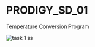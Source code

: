 # PRODIGY_SD_01
Temperature Conversion Program


![task 1 ss](https://github.com/user-attachments/assets/85251c1d-7780-44f7-89e6-da0fdacef81e)
